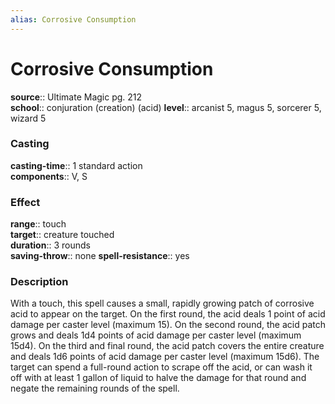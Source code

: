 ```yaml
---
alias: Corrosive Consumption
---
```


# Corrosive Consumption 

**source**:: Ultimate Magic pg. 212  
**school**:: conjuration (creation) (acid)
**level**:: arcanist 5, magus 5, sorcerer 5, wizard 5

### Casting 

**casting-time**:: 1 standard action  
**components**:: V, S

### Effect 

**range**:: touch  
**target**:: creature touched  
**duration**:: 3 rounds  
**saving-throw**:: none
**spell-resistance**:: yes

### Description 

With a touch, this spell causes a small, rapidly growing patch of corrosive acid to appear on the target. On the first round, the acid deals 1 point of acid damage per caster level (maximum 15). On the second round, the acid patch grows and deals 1d4 points of acid damage per caster level (maximum 15d4). On the third and final round, the acid patch covers the entire creature and deals 1d6 points of acid damage per caster level (maximum 15d6). The target can spend a full-round action to scrape off the acid, or can wash it off with at least 1 gallon of liquid to halve the damage for that round and negate the remaining rounds of the spell.
